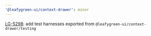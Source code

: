 ```yaml
---
'@leafygreen-ui/context-drawer': minor
---
```


[LG-5298](https://jira.mongodb.org/browse/LG-5298): add test harnesses exported from `@leafygreen-ui/context-drawer/testing`
